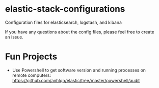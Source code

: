 # elastic-stack-configurations
Configuration files for elasticsearch, logstash, and kibana

If you have any questions about the config files, please feel free to create an issue.
# Fun Projects
- Use Powershell to get software version and running processes on remote computers: https://github.com/anhlqn/elastic/tree/master/powershell/audit

